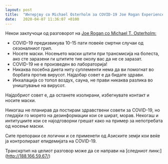 ```yaml
---
layout: post
title:  "Интерјву со Michael Osterholm за COVID-19 Joe Rogan Experience #1439 [MK] "
date:   2020-04-07 11:36:07 +0100
---
```

Некои заклучоци од разговорот на [Joe Rogan со Michael T. Osterholm:](https://www.youtube.com/watch?v=E3URhJx0NSw)

* COVID-19 предизвикува 10-15 пати повеќе смртни случаи од сезоналниот грип.
* Носете маски. Носењето маски штити при трансмисија на болеста, ако сте заразени ги штитите тие околу вас да не се заразат.
* COVID-19 не е произведен во лабораторија!
* Никаква посебна диета ниту суплементи нема да ви помогнат во борбата против вирусот. Најдобар совет е да бидате здрави.
* Инхалација со топол воздух, сауна, не прави никаква разлика во уништување на вирусот.

Најдобриот совет е, да останете изолирани, избегнувате контакт и носите маски.  

Никогаш не планирав да постирам здравствени совети за COVID-19, но гледајќи го морето на дезинформации кои се шират, морав.
Некогаш и интитуциите кои се најодговорни грешат како на пример за непотребата од носење маски.

Сите препораки се логични и се применети од Азиските земји кои веќе ја контролираат епидемијата на COVID-19.


Транскртип на целиот разговор може да се направи на [следниот линк:] (http://188.166.59.67/)
